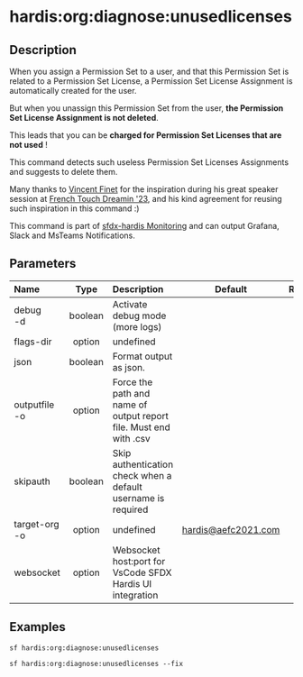 <!-- This file has been generated with command 'sf hardis:doc:plugin:generate'. Please do not update it manually or it may be overwritten -->
# hardis:org:diagnose:unusedlicenses

## Description

When you assign a Permission Set to a user, and that this Permission Set is related to a Permission Set License, a Permission Set License Assignment is automatically created for the user.

But when you unassign this Permission Set from the user, **the Permission Set License Assignment is not deleted**.

This leads that you can be **charged for Permission Set Licenses that are not used** !

This command detects such useless Permission Set Licenses Assignments and suggests to delete them.

Many thanks to [Vincent Finet](https://www.linkedin.com/in/vincentfinet/) for the inspiration during his great speaker session at [French Touch Dreamin '23](https://frenchtouchdreamin.com/), and his kind agreement for reusing such inspiration in this command :)

This command is part of [sfdx-hardis Monitoring](https://sfdx-hardis.cloudity.com/salesforce-monitoring-unused-licenses/) and can output Grafana, Slack and MsTeams Notifications.


## Parameters

| Name              |  Type   | Description                                                       |        Default        | Required | Options |
|:------------------|:-------:|:------------------------------------------------------------------|:---------------------:|:--------:|:-------:|
| debug<br/>-d      | boolean | Activate debug mode (more logs)                                   |                       |          |         |
| flags-dir         | option  | undefined                                                         |                       |          |         |
| json              | boolean | Format output as json.                                            |                       |          |         |
| outputfile<br/>-o | option  | Force the path and name of output report file. Must end with .csv |                       |          |         |
| skipauth          | boolean | Skip authentication check when a default username is required     |                       |          |         |
| target-org<br/>-o | option  | undefined                                                         | <hardis@aefc2021.com> |          |         |
| websocket         | option  | Websocket host:port for VsCode SFDX Hardis UI integration         |                       |          |         |

## Examples

```shell
sf hardis:org:diagnose:unusedlicenses
```

```shell
sf hardis:org:diagnose:unusedlicenses --fix
```


